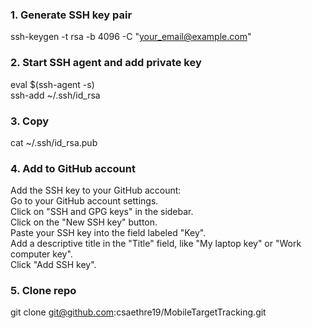 ### 1. Generate SSH key pair
ssh-keygen -t rsa -b 4096 -C "your_email@example.com"

### 2. Start SSH agent and add private key
eval $(ssh-agent -s) <br>
ssh-add ~/.ssh/id_rsa

### 3. Copy 
cat ~/.ssh/id_rsa.pub

### 4. Add to GitHub account
Add the SSH key to your GitHub account: <br>
Go to your GitHub account settings.<br>
Click on "SSH and GPG keys" in the sidebar. <br>
Click on the "New SSH key" button. <br>
Paste your SSH key into the field labeled "Key". <br>
Add a descriptive title in the "Title" field, like "My laptop key" or "Work computer key". <br>
Click "Add SSH key".<br>

### 5. Clone repo
git clone git@github.com:csaethre19/MobileTargetTracking.git

